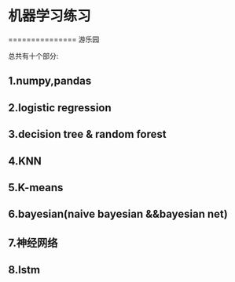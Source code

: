 # 机器学习练习
===============
游乐园


总共有十个部分:

## 1.numpy,pandas

## 2.logistic regression

## 3.decision tree & random forest 

## 4.KNN

## 5.K-means

## 6.bayesian(naive bayesian &&bayesian net)

## 7.神经网络

## 8.lstm